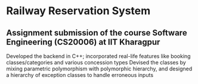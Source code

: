 # Railway Reservation System

## Assignment submission of the course Software Engineering (CS20006) at IIT Kharagpur

Developed the backend in C++; incorporated real-life features like booking classes/categories and various concession types
Devised the classes by mixing parametric polymorphism with polymorphic hierarchy, and designed a hierarchy of exception classes to handle erroneous inputs